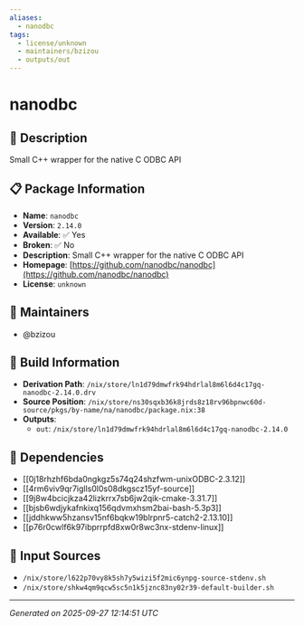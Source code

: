 ```yaml
---
aliases:
  - nanodbc
tags:
  - license/unknown
  - maintainers/bzizou
  - outputs/out
---
```


# nanodbc

## 📝 Description

Small C++ wrapper for the native C ODBC API

## 📋 Package Information

- **Name**: `nanodbc`
- **Version**: `2.14.0`
- **Available**: ✅ Yes
- **Broken**: ✅ No
- **Description**: Small C++ wrapper for the native C ODBC API
- **Homepage**: [https://github.com/nanodbc/nanodbc](https://github.com/nanodbc/nanodbc)
- **License**: `unknown`
## 👥 Maintainers

- @bzizou


## 🔧 Build Information

- **Derivation Path**: `/nix/store/ln1d79dmwfrk94hdrlal8m6l6d4c17gq-nanodbc-2.14.0.drv`
- **Source Position**: `/nix/store/ns30sqxb36k8jrds8z18rv96bpnwc60d-source/pkgs/by-name/na/nanodbc/package.nix:38`
- **Outputs**:
  - `out`:  `/nix/store/ln1d79dmwfrk94hdrlal8m6l6d4c17gq-nanodbc-2.14.0`

## 🔗 Dependencies

- [[0j18rhzhf6bda0ngkgz5s74q24shzfwm-unixODBC-2.3.12]]
- [[4rm6viv9qr7iglls0l0s08dkgscz15yf-source]]
- [[9j8w4bcicjkza42lizkrrx7sb6jw2qik-cmake-3.31.7]]
- [[bjsb6wdjykafnkixq156qdvmxhsm2bai-bash-5.3p3]]
- [[jddhkww5hzansv15nf6bqkw19blrpnr5-catch2-2.13.10]]
- [[p76r0cwlf6k97ibprrpfd8xw0r8wc3nx-stdenv-linux]]

## 📁 Input Sources

- `/nix/store/l622p70vy8k5sh7y5wizi5f2mic6ynpg-source-stdenv.sh`
- `/nix/store/shkw4qm9qcw5sc5n1k5jznc83ny02r39-default-builder.sh`

---
*Generated on 2025-09-27 12:14:51 UTC*

